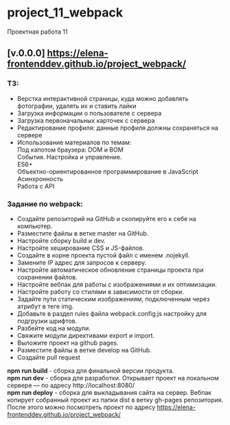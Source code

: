 # project_11_webpack
Проектная работа 11
## [v.0.0.0] https://elena-frontenddev.github.io/project_webpack/

### ТЗ:  

* Верстка интерактивной страницы, куда можно добавлять фотографии, удалять их и ставить лайки  
* Загрузка информации о пользователе с сервера
* Загрузка первоначальных карточек с сервера
* Редактирование профиля: данные профиля должны сохраняться на сервере
* Использование материалов по темам:  
Под капотом браузера: DOM и BOM  
События. Настройка и управление.  
ES6+  
Объектно-ориентированное программирование в JavaScript  
Асинхронность  
Работа с API 

### Задание по webpack:  
* Создайте репозиторий на GitHub и скопируйте его к себе на компьютер.   
* Разместите файлы в ветке master на GitHub.  
* Настройте сборку build и dev.  
* Настройте хеширование CSS и JS-файлов.  
* Создайте в корне проекта пустой файл с именем .nojekyll.  
* Замените IP адрес для запросов к серверу.  
* Настройте автоматическое обновление страницы проекта при сохранении файлов.  
* Настройте вебпак для работы с изображениями и их оптимизации.  
* Настройте работу со стилями в зависимости от сборки.  
* Задайте пути статическим изображениям, подключенным через атрибут в теге img.
* Добавьте в раздел rules файла webpack.config.js настройку для подгрузки шрифтов.  
* Разбейте код на модули.  
* Свяжите модули директивами export и import.  
* Выложите проект на github pages.  
* Разместите файлы в ветке develop на GitHub.  
* Создайте pull request

**npm run build**  - сборка для финальной версии продукта.  
**npm run dev**  - сборка для разработки. Открывает проект на локальном сервере — по адресу http://localhost:8080/   
**npm run deploy**  - сборка для выкладывания сайта на сервер. Вебпак копирует собранный проект из папки dist в ветку gh-pages  репозитория. После этого можно посмотреть проект по адресу https://elena-frontenddev.github.io/project_webpack/  
